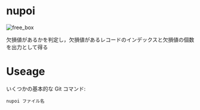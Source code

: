 # nupoi
![free_box](https://user-images.githubusercontent.com/90143019/165056876-74036d4f-1d14-42a4-b1b3-bc8c5682e66f.png)

欠損値があるかを判定し，欠損値があるレコードのインデックスと欠損値の個数を出力として得る

# Useage
いくつかの基本的な Git コマンド:
```
nupoi ファイル名
```
